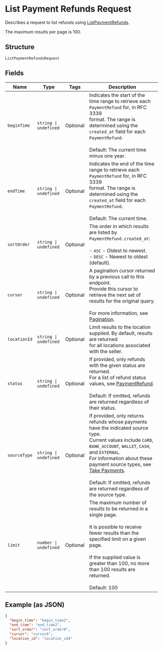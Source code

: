 
# List Payment Refunds Request

Describes a request to list refunds using
[ListPaymentRefunds](../../doc/api/refunds.md#list-payment-refunds).

The maximum results per page is 100.

## Structure

`ListPaymentRefundsRequest`

## Fields

| Name | Type | Tags | Description |
|  --- | --- | --- | --- |
| `beginTime` | `string \| undefined` | Optional | Indicates the start of the time range to retrieve each `PaymentRefund` for, in RFC 3339<br>format.  The range is determined using the `created_at` field for each `PaymentRefund`.<br><br>Default: The current time minus one year. |
| `endTime` | `string \| undefined` | Optional | Indicates the end of the time range to retrieve each `PaymentRefund` for, in RFC 3339<br>format.  The range is determined using the `created_at` field for each `PaymentRefund`.<br><br>Default: The current time. |
| `sortOrder` | `string \| undefined` | Optional | The order in which results are listed by `PaymentRefund.created_at`:<br><br>- `ASC` - Oldest to newest.<br>- `DESC` - Newest to oldest (default). |
| `cursor` | `string \| undefined` | Optional | A pagination cursor returned by a previous call to this endpoint.<br>Provide this cursor to retrieve the next set of results for the original query.<br><br>For more information, see [Pagination](https://developer.squareup.com/docs/build-basics/common-api-patterns/pagination). |
| `locationId` | `string \| undefined` | Optional | Limit results to the location supplied. By default, results are returned<br>for all locations associated with the seller. |
| `status` | `string \| undefined` | Optional | If provided, only refunds with the given status are returned.<br>For a list of refund status values, see [PaymentRefund](entity:PaymentRefund).<br><br>Default: If omitted, refunds are returned regardless of their status. |
| `sourceType` | `string \| undefined` | Optional | If provided, only returns refunds whose payments have the indicated source type.<br>Current values include `CARD`, `BANK_ACCOUNT`, `WALLET`, `CASH`, and `EXTERNAL`.<br>For information about these payment source types, see<br>[Take Payments](https://developer.squareup.com/docs/payments-api/take-payments).<br><br>Default: If omitted, refunds are returned regardless of the source type. |
| `limit` | `number \| undefined` | Optional | The maximum number of results to be returned in a single page.<br><br>It is possible to receive fewer results than the specified limit on a given page.<br><br>If the supplied value is greater than 100, no more than 100 results are returned.<br><br>Default: 100 |

## Example (as JSON)

```json
{
  "begin_time": "begin_time2",
  "end_time": "end_time2",
  "sort_order": "sort_order0",
  "cursor": "cursor6",
  "location_id": "location_id4"
}
```

